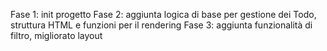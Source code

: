 Fase 1: init progetto
Fase 2: aggiunta logica di base per gestione dei Todo, struttura HTML e funzioni per il rendering
Fase 3: aggiunta funzionalità di filtro, migliorato layout